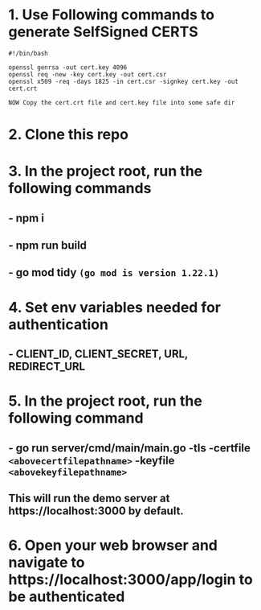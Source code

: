 # 1. Use Following commands to generate SelfSigned CERTS

    #!/bin/bash

    openssl genrsa -out cert.key 4096
    openssl req -new -key cert.key -out cert.csr
    openssl x509 -req -days 1825 -in cert.csr -signkey cert.key -out cert.crt

    NOW Copy the cert.crt file and cert.key file into some safe dir

# 2. Clone this repo

# 3. In the project root, run the following commands

## - npm i

## - npm run build

## - go mod tidy `(go mod is version 1.22.1)`

# 4. Set env variables needed for authentication

## - CLIENT_ID, CLIENT_SECRET, URL, REDIRECT_URL

# 5. In the project root, run the following command

## - go run server/cmd/main/main.go -tls -certfile `<abovecertfilepathname>` -keyfile `<abovekeyfilepathname>`

## This will run the demo server at https://localhost:3000 by default.

# 6. Open your web browser and navigate to https://localhost:3000/app/login to be authenticated
